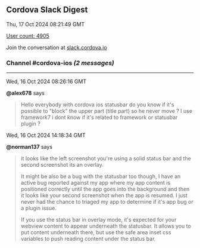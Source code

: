 ## Cordova Slack Digest
Thu, 17 Oct 2024 08:21:49 GMT

[User count: 4905](https://cordova.slack.com/)


Join the conversation at [slack.cordova.io](http://slack.cordova.io/)

### __Channel #cordova-ios__ _(2 messages)_
---

Wed, 16 Oct 2024 08:26:16 GMT

__@alex678__ says 
> Hello everybody with cordova ios statusbar do you know if it's possible to "block" the upper part (title part) so he never move ? I use framework7 i dont know if it's related to framework or statusbar plugin ?
> 

Wed, 16 Oct 2024 14:18:34 GMT

__@norman137__ says 
> it looks like the left screenshot you're using a solid status bar and the second screenshot its an overlay.
> 
> It might be also be a bug with the statusbar too though, I have an active bug reported against my app where my app content is positioned correctly until the app goes into the background and then it looks like your second screenshot when the app is resumed. I just never had the chance to triaged my app to determine if it's app bug or a plugin issue.
> 
> If you use the status bar in overlay mode, it's expected for your webview content to appear underneath the statusbar. It allows you to put content underneath there, but use the safe area inset css variables to push reading content under the status bar.
> 
